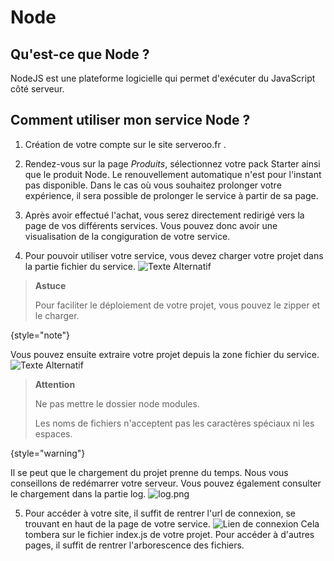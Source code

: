 # Node

## Qu'est-ce que Node ?

NodeJS est une plateforme logicielle qui permet d'exécuter du JavaScript côté serveur.

## Comment utiliser mon service Node ?

1. Création de votre compte sur le site serveroo.fr .
2. Rendez-vous sur la page *Produits*, sélectionnez votre pack Starter ainsi que le produit Node.
   Le renouvellement automatique n'est pour l'instant pas disponible. Dans le cas où vous souhaitez prolonger votre expérience, il sera possible de prolonger le service à partir de sa page.

3. Après avoir effectué l'achat, vous serez directement redirigé vers la page de vos différents services. Vous pouvez donc avoir une visualisation de la congiguration de votre service.

4. Pour pouvoir utiliser votre service, vous devez charger votre projet dans la partie fichier du service.
   ![Texte Alternatif](upload.png)

> **Astuce**
>
> Pour faciliter le déploiement de votre projet, vous pouvez le zipper et le charger.
>
{style="note"}

Vous pouvez ensuite extraire votre projet depuis la zone fichier du service.
![Texte Alternatif](zip_node.png)

> **Attention**
> 
> Ne pas mettre le dossier node modules.
> 
> Les noms de fichiers n'acceptent pas les caractères spéciaux ni les espaces.
>
{style="warning"}

Il se peut que le chargement du projet prenne du temps. Nous vous conseillons de redémarrer votre serveur. Vous pouvez également consulter le chargement dans la partie log.
![log.png](log.png)


5. Pour accéder à votre site, il suffit de rentrer l'url de connexion, se trouvant en haut de la page de votre service.
   ![Lien de connexion](lien_connexion_node.png)
   Cela tombera sur le fichier index.js de votre projet.
   Pour accéder à d'autres pages, il suffit de rentrer l'arborescence des fichiers.
